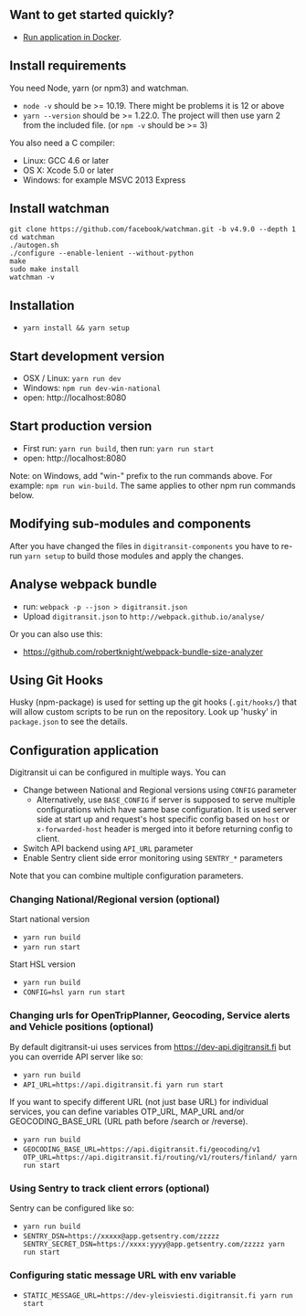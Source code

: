 ## Want to get started quickly?
- [Run application in Docker](Docker.md).

## Install requirements
You need Node, yarn (or npm3) and watchman.

- `node -v` should be >= 10.19. There might be problems it is 12 or above
- `yarn --version` should be >= 1.22.0. The project will then use yarn 2 from the included file. (or `npm -v` should be >= 3)

You also need a C compiler:
- Linux: GCC 4.6 or later
- OS X: Xcode 5.0 or later
- Windows: for example MSVC 2013 Express

## Install watchman
```
git clone https://github.com/facebook/watchman.git -b v4.9.0 --depth 1
cd watchman
./autogen.sh
./configure --enable-lenient --without-python
make
sudo make install
watchman -v
```

## Installation
- `yarn install && yarn setup`

## Start development version

- OSX / Linux: `yarn run dev`
- Windows: `npm run dev-win-national`
- open: http://localhost:8080

## Start production version
- First run: `yarn run build`, then run: `yarn run start`
- open: http://localhost:8080

Note: on Windows, add "win-" prefix to the run commands above. For example: `npm run win-build`.
The same applies to other npm run commands below.

## Modifying sub-modules and components

After you have changed the files in `digitransit-components` you have to re-run `yarn setup` to build those modules
and apply the changes.

## Analyse webpack bundle
- run: `webpack -p --json > digitransit.json`
- Upload `digitransit.json` to `http://webpack.github.io/analyse/`

Or you can also use this:
- https://github.com/robertknight/webpack-bundle-size-analyzer

## Using Git Hooks
Husky (npm-package) is used for setting up the git hooks (`.git/hooks/`) that will allow custom scripts to be run on the repository.
Look up 'husky' in `package.json` to see the details.

## Configuration application
Digitransit ui can be configured in multiple ways. You can
- Change between National and Regional versions using `CONFIG` parameter
  - Alternatively, use `BASE_CONFIG` if server is supposed to serve multiple configurations which have same base configuration. It is used server side at start up and request's host specific config based on `host` or `x-forwarded-host` header is merged into it before returning config to client.
- Switch API backend using `API_URL` parameter
- Enable Sentry client side error monitoring using `SENTRY_*` parameters

Note that you can combine multiple configuration parameters.

### Changing National/Regional version (optional)
Start national version
- `yarn run build`
- `yarn run start`

Start HSL version
- `yarn run build`
- `CONFIG=hsl yarn run start`

### Changing urls for OpenTripPlanner, Geocoding, Service alerts and Vehicle positions (optional)
By default digitransit-ui uses services from https://dev-api.digitransit.fi but you can override API server like so:
- `yarn run build`
- `API_URL=https://api.digitransit.fi yarn run start`

If you want to specify different URL (not just base URL) for individual services, you can define variables OTP_URL, MAP_URL and/or GEOCODING_BASE_URL (URL path before /search or /reverse).
- `yarn run build`
- `GEOCODING_BASE_URL=https://api.digitransit.fi/geocoding/v1 OTP_URL=https://api.digitransit.fi/routing/v1/routers/finland/ yarn run start`

### Using Sentry to track client errors (optional)
Sentry can be configured like so:
- `yarn run build`
- `SENTRY_DSN=https://xxxxx@app.getsentry.com/zzzzz SENTRY_SECRET_DSN=https://xxxx:yyyy@app.getsentry.com/zzzzz yarn run start`

### Configuring static message URL with env variable
- `STATIC_MESSAGE_URL=https://dev-yleisviesti.digitransit.fi yarn run start`
